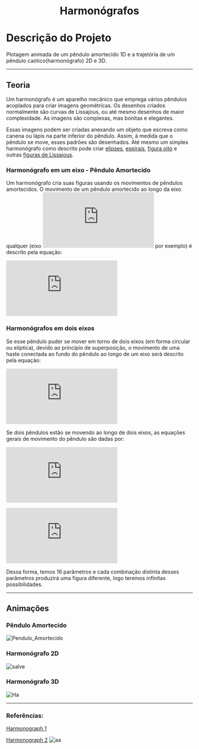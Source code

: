 <h1 align="center">Harmonógrafos</h1>

# Descrição do Projeto
Plotagem animada de um pêndulo amortecido 1D e a trajetória de um pêndulo caótico(harmonógrafo) 2D e 3D.

--- 
## Teoria
Um harmonógrafo é um aparelho mecânico que emprega vários pêndulos acoplados para criar imagens geométricas. Os desenhos criados normalmente são curvas de Lissajous, ou até mesmo desenhos de maior complexidade. As imagens são complexas, mas bonitas e elegantes.

Essas imagens podem ser criadas anexando um objeto que escreva como canena ou lápis na parte inferior do pêndulo. Assim, à medida que o pêndulo se move, esses padrões são desenhados. Até mesmo um simples harmonógrafo como descrito pode criar [elipses](https://pt.wikipedia.org/wiki/Elipse), [espirais](https://pt.wikipedia.org/wiki/Espiral), [figura oito](https://en.wiktionary.org/wiki/figure_eight) e outras [figuras de Lissajous](https://pt.wikipedia.org/wiki/Curvas_de_Lissajous).

### Harmonógrafo em um eixo - Pêndulo Amortecido
Um harmonógrafo cria suas figuras usando os movimentos de pêndulos amortecidos. O movimento de um pêndulo amortecido ao longo da eixo qualquer (eixo ![x](https://latex.codecogs.com/gif.latex?x) por exemplo) é descrito pela equação:

![Pêndulo](https://latex.codecogs.com/gif.latex?x%28t%29%20%3D%20Asin%282%5Cpi%20ft%20&plus;%20p%29e%5E%7B%28-dt%29%7D)

### Harmonógrafos em dois eixos
Se esse pêndulo puder se mover em torno de dois eixos (em forma circular ou elíptica), devido ao princípio de superposição, o movimento de uma haste conectada ao fundo do pêndulo ao longo de um eixo será descrito pela equação:

![Eixo x](https://latex.codecogs.com/gif.latex?x%28t%29%20%3D%20A_1sen%282%5Cpi%20f_1t%20&plus;%20p_1%29e%5E%7B%28-d_1t%29%7D%20&plus;%20A_2sen%282%5Cpi%20f_2t%20&plus;%20p_2%29e%5E%7B%28-d_2t%29%7D)

Se dois pêndulos estão se movendo ao longo de dois eixos, as equações gerais de movimento do pêndulo são dadas por:

![Eixo X](https://latex.codecogs.com/gif.latex?x%28t%29%20%3D%20A_1sen%282%5Cpi%20f_1t%20&plus;%20p_1%29e%5E%7B%28-d_1t%29%7D%20&plus;%20A_2sen%282%5Cpi%20f_2t%20&plus;%20p_2%29e%5E%7B%28-d_2t%29%7D)

![Eixo y](https://latex.codecogs.com/gif.latex?y%28t%29%20%3D%20A_3sen%282%5Cpi%20f_3t%20&plus;%20p_3%29e%5E%7B%28-d_3t%29%7D%20&plus;%20A_4sen%282%5Cpi%20f_4t%20&plus;%20p_4%29e%5E%7B%28-d_4t%29%7D)

Dessa forma, temos 16 parâmetros e cada combinação distinta desses parâmetros produzirá uma figura diferente, logo teremos infinitas possibilidades.

---
## Animações

### Pêndulo Amortecido
![Pendulo_Amortecido](https://user-images.githubusercontent.com/65929471/89720822-b4414480-d9ac-11ea-98b9-8cf271c37ffa.gif)

### Harmonógrafo 2D
![salve](https://user-images.githubusercontent.com/65929471/89720373-b48b1100-d9a7-11ea-994d-744f3c1b8227.gif)

### Harmonógrafo 3D
![Ha](https://user-images.githubusercontent.com/65929471/89719843-ccac6180-d9a2-11ea-996f-a0b4d92f956b.gif)

---
### Referências:

[Harmonograph 1](https://en.wikipedia.org/wiki/Harmonograph)

[Harmonograph 2](http://paulbourke.net/geometry/harmonograph/) ![aa](https://user-images.githubusercontent.com/65929471/89193696-c1a99980-d57c-11ea-86d3-9ae0796bf046.gif)
